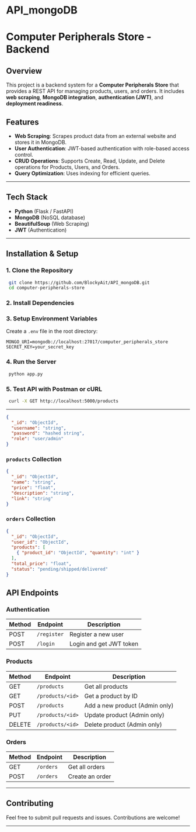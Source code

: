 # API_mongoDB

# Computer Peripherals Store - Backend

## Overview
This project is a backend system for a **Computer Peripherals Store** that provides a REST API for managing products, users, and orders. It includes **web scraping**, **MongoDB integration**, **authentication (JWT)**, and **deployment readiness**.

## Features
- **Web Scraping**: Scrapes product data from an external website and stores it in MongoDB.
- **User Authentication**: JWT-based authentication with role-based access control.
- **CRUD Operations**: Supports Create, Read, Update, and Delete operations for Products, Users, and Orders.
- **Query Optimization**: Uses indexing for efficient queries.

---

## Tech Stack
- **Python** (Flask / FastAPI)
- **MongoDB** (NoSQL database)
- **BeautifulSoup** (Web Scraping)
- **JWT** (Authentication)

---

## Installation & Setup

### 1. Clone the Repository
```sh
 git clone https://github.com/BlockyAit/API_mongoDB.git
 cd computer-peripherals-store
```

### 2. Install Dependencies


### 3. Setup Environment Variables
Create a `.env` file in the root directory:
```env
MONGO_URI=mongodb://localhost:27017/computer_peripherals_store
SECRET_KEY=your_secret_key
```

### 4. Run the Server
```sh
 python app.py
```

### 5. Test API with Postman or cURL
```sh
 curl -X GET http://localhost:5000/products
```

---


```json
{
  "_id": "ObjectId",
  "username": "string",
  "password": "hashed string",
  "role": "user/admin"
}
```

### `products` Collection

```json
{
  "_id": "ObjectId",
  "name": "string",
  "price": "float",
  "description": "string",
  "link": "string"
}
```

### `orders` Collection

```json
{
  "_id": "ObjectId",
  "user_id": "ObjectId",
  "products": [
    { "product_id": "ObjectId", "quantity": "int" }
  ],
  "total_price": "float",
  "status": "pending/shipped/delivered"
}
```


## API Endpoints

### **Authentication**
| Method | Endpoint | Description |
|--------|---------|-------------|
| POST | `/register` | Register a new user |
| POST | `/login` | Login and get JWT token |

### **Products**
| Method | Endpoint | Description |
|--------|---------|-------------|
| GET | `/products` | Get all products |
| GET | `/products/<id>` | Get a product by ID |
| POST | `/products` | Add a new product (Admin only) |
| PUT | `/products/<id>` | Update product (Admin only) |
| DELETE | `/products/<id>` | Delete product (Admin only) |

### **Orders**
| Method | Endpoint | Description |
|--------|---------|-------------|
| GET | `/orders` | Get all orders |
| POST | `/orders` | Create an order |

---


## Contributing
Feel free to submit pull requests and issues. Contributions are welcome!

---

